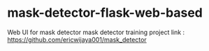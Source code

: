 # mask-detector-flask-web-based
Web UI for mask detector
mask detector training project link : https://github.com/ericwijaya001/mask_detector
